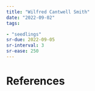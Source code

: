```yaml
---
title: "Wilfred Cantwell Smith"
date: "2022-09-02"
tags:

- "seedlings"
sr-due: 2022-09-05
sr-interval: 3
sr-ease: 250
---
```




# References